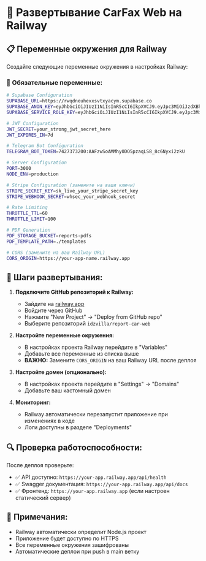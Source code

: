 # 🚀 Развертывание CarFax Web на Railway

## 📋 Переменные окружения для Railway

Создайте следующие переменные окружения в настройках Railway:

### 🔧 Обязательные переменные:

```bash
# Supabase Configuration
SUPABASE_URL=https://rwqdneuhexxsvtxyacym.supabase.co
SUPABASE_ANON_KEY=eyJhbGciOiJIUzI1NiIsInR5cCI6IkpXVCJ9.eyJpc3MiOiJzdXBhYmFzZSIsInJlZiI6InJ3cWRuZXVoZXh4c3Z0eHlhY3ltIiwicm9sZSI6ImFub24iLCJpYXQiOjE3NTgzMTg5MzcsImV4cCI6MjA3Mzg5NDkzN30.o9JFBoObzBURc9QTkGBwqbcMimR_dzf_ksgeHgNr2x8
SUPABASE_SERVICE_ROLE_KEY=eyJhbGciOiJIUzI1NiIsInR5cCI6IkpXVCJ9.eyJpc3MiOiJzdXBhYmFzZSIsInJlZiI6InJ3cWRuZXVoZXh4c3Z0eHlhY3ltIiwicm9sZSI6InNlcnZpY2Vfcm9sZSIsImlhdCI6MTc1ODMxODkzNywiZXhwIjoyMDczODk0OTM3fQ.auI0FYeTBmkAhshsWkq_KLbFMSbPtGYYOAyMOHSQpis

# JWT Configuration
JWT_SECRET=your_strong_jwt_secret_here
JWT_EXPIRES_IN=7d

# Telegram Bot Configuration
TELEGRAM_BOT_TOKEN=7427373200:AAFzwSoAMMhy0DO5pzaqLS8_8c6Nyxi2zkU

# Server Configuration
PORT=3000
NODE_ENV=production

# Stripe Configuration (замените на ваши ключи)
STRIPE_SECRET_KEY=sk_live_your_stripe_secret_key
STRIPE_WEBHOOK_SECRET=whsec_your_webhook_secret

# Rate Limiting
THROTTLE_TTL=60
THROTTLE_LIMIT=100

# PDF Generation
PDF_STORAGE_BUCKET=reports-pdfs
PDF_TEMPLATE_PATH=./templates

# CORS (замените на ваш Railway URL)
CORS_ORIGIN=https://your-app-name.railway.app
```

## 🚀 Шаги развертывания:

1. **Подключите GitHub репозиторий к Railway:**
   - Зайдите на [railway.app](https://railway.app)
   - Войдите через GitHub
   - Нажмите "New Project" → "Deploy from GitHub repo"
   - Выберите репозиторий `idzvilla/report-car-web`

2. **Настройте переменные окружения:**
   - В настройках проекта Railway перейдите в "Variables"
   - Добавьте все переменные из списка выше
   - **ВАЖНО:** Замените `CORS_ORIGIN` на ваш Railway URL после деплоя

3. **Настройте домен (опционально):**
   - В настройках проекта перейдите в "Settings" → "Domains"
   - Добавьте ваш кастомный домен

4. **Мониторинг:**
   - Railway автоматически перезапустит приложение при изменениях в коде
   - Логи доступны в разделе "Deployments"

## 🔍 Проверка работоспособности:

После деплоя проверьте:
- ✅ API доступно: `https://your-app.railway.app/api/health`
- ✅ Swagger документация: `https://your-app.railway.app/api/docs`
- ✅ Фронтенд: `https://your-app.railway.app` (если настроен статический сервер)

## 📝 Примечания:

- Railway автоматически определит Node.js проект
- Приложение будет доступно по HTTPS
- Все переменные окружения зашифрованы
- Автоматические деплои при push в main ветку